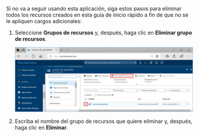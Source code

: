 Si no va a seguir usando esta aplicación, siga estos pasos para eliminar todos los recursos creados en esta guía de inicio rápido a fin de que no se le apliquen cargos adicionales:

1. Seleccione **Grupos de recursos** y, después, haga clic en **Eliminar grupo de recursos**. 

   ![Métricas en Azure Portal](./media/cosmos-db-delete-resource-group/delete-resources.png)

2. Escriba el nombre del grupo de recursos que quiere eliminar y, después, haga clic en **Eliminar**.

